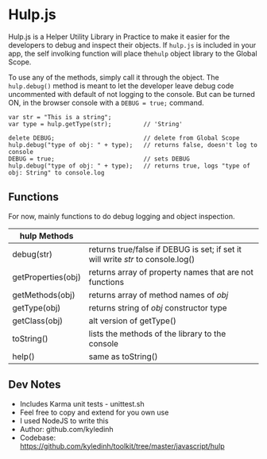 # Hulp.js 
Hulp.js is a Helper Utility Library in Practice to make it easier for the developers to debug and inspect their objects. If `hulp.js` is  included in your app, the self involking function will place the`hulp` object library to the Global Scope.

To use any of the methods, simply call it through the object. The `hulp.debug()` method is meant to let the developer leave debug code uncommented with default of not logging to the console. But can be turned ON, in the browser console with a `DEBUG = true;` command.

```
var str = "This is a string";
var type = hulp.getType(str);         // 'String'

delete DEBUG;                         // delete from Global Scope
hulp.debug("type of obj: " + type);   // returns false, doesn't log to console
DEBUG = true;                         // sets DEBUG
hulp.debug("type of obj: " + type);   // returns true, logs "type of obj: String" to console.log

```

## Functions

For now, mainly functions to do debug logging and object inspection.

hulp Methods        |             |          
--------------------|-------------|
debug(str)          | returns true/false if DEBUG is set; if set it will write *str* to console.log() |
getProperties(obj)  | returns array of property names that are not functions |
getMethods(obj)     | returns array of method names of *obj* |
getType(obj)        | returns string of *obj* constructor type | 
getClass(obj)       | alt version of getType() |
toString()          | lists the methods of the library to the console |
help()              | same as toString() | 

## Dev Notes

* Includes Karma unit tests - unittest.sh
* Feel free to copy and extend for you own use
* I used NodeJS to write this 
* Author: github.com/kyledinh
* Codebase: https://github.com/kyledinh/toolkit/tree/master/javascript/hulp
